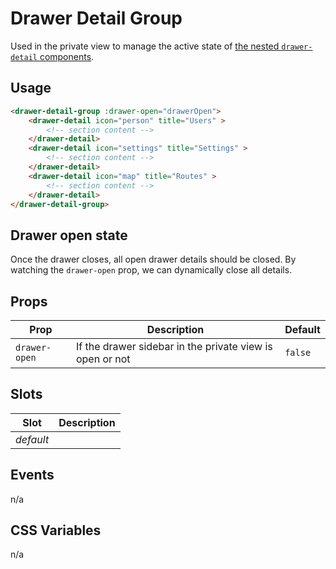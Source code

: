 # Drawer Detail Group

Used in the private view to manage the active state of [the nested `drawer-detail` components](../drawer-detail/).

## Usage

```html
<drawer-detail-group :drawer-open="drawerOpen">
	<drawer-detail icon="person" title="Users" >
		<!-- section content -->
	</drawer-detail>
	<drawer-detail icon="settings" title="Settings" >
		<!-- section content -->
	</drawer-detail>
	<drawer-detail icon="map" title="Routes" >
		<!-- section content -->
	</drawer-detail>
</drawer-detail-group>
```

## Drawer open state

Once the drawer closes, all open drawer details should be closed. By watching the `drawer-open` prop, we can dynamically close all details.

## Props
| Prop          | Description                                              | Default |
|---------------|----------------------------------------------------------|---------|
| `drawer-open` | If the drawer sidebar in the private view is open or not | `false` |

## Slots
| Slot      | Description |
|-----------|-------------|
| _default_ |             |

## Events
n/a

## CSS Variables
n/a
